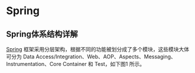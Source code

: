 # Spring

## Spring体系结构详解

[Spring](http://c.biancheng.net/spring/) 框架采用分层架构，根据不同的功能被划分成了多个模块，这些模块大体可分为 Data Access/Integration、Web、AOP、Aspects、Messaging、Instrumentation、Core Container 和 Test，如下图1 所示。

